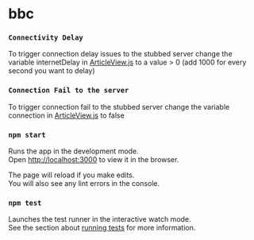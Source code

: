 # bbc

### `Connectivity Delay`
To trigger connection delay issues to the stubbed server change the variable internetDelay in [ArticleView.js](./src/Routing/ArticleView.js) to a value > 0 (add 1000 for every second you want to delay) 

### `Connection Fail to the server`
To trigger connection fail to the stubbed server change the variable connection in [ArticleView.js](./src/Routing/ArticleView.js) to false

### `npm start`

Runs the app in the development mode.\
Open [http://localhost:3000](http://localhost:3000) to view it in the browser.

The page will reload if you make edits.\
You will also see any lint errors in the console.

### `npm test`

Launches the test runner in the interactive watch mode.\
See the section about [running tests](https://facebook.github.io/create-react-app/docs/running-tests) for more information.